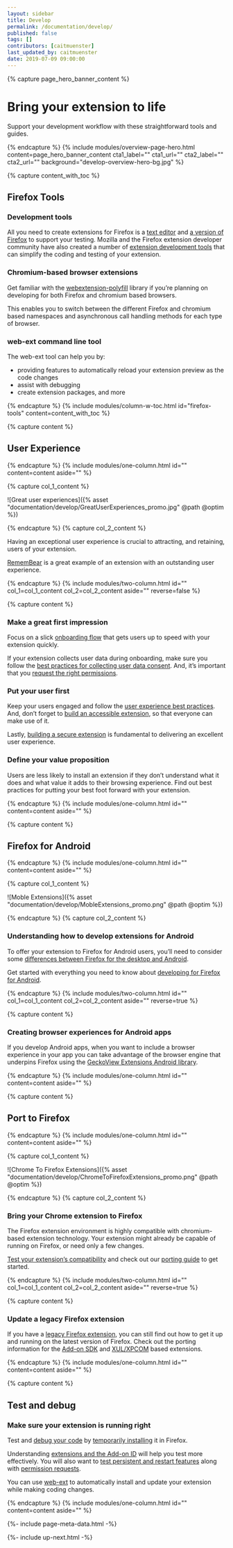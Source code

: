 ```yaml
---
layout: sidebar
title: Develop
permalink: /documentation/develop/
published: false
tags: []
contributors: [caitmuenster]
last_updated_by: caitmuenster
date: 2019-07-09 09:00:00
---
```


<!-- Overview Page Hero Banner -->

{% capture page_hero_banner_content %}

# Bring your extension to life

Support your development workflow with these straightforward tools and guides.

{% endcapture %}
{% include modules/overview-page-hero.html
	content=page_hero_banner_content
	cta1_label=""
	cta1_url=""
	cta2_label=""
	cta2_url=""
	background="develop-overview-hero-bg.jpg"
%}

<!-- END: Overview Page Hero Banner -->

<!-- Content with Table of Contents Module -->

{% capture content_with_toc %}

## Firefox Tools

### Development tools

All you need to create extensions for Firefox is a [text editor](https://developer.mozilla.org/en-US/docs/Learn/Common_questions/Available_text_editors) and [a version of Firefox](/documentation/develop/choosing-a-firefox-version-for-extension-development/) to support your testing. Mozilla and the Firefox extension developer community have also created a number of [extension development tools](/documentation/develop/browser-extension-development-tools/) that can simplify the coding and testing of your extension.

### Chromium-based browser extensions

Get familiar with the [webextension-polyfill](https://github.com/mozilla/webextension-polyfill) library if you’re planning on developing for both Firefox and chromium based browsers.

This enables you to switch between the different Firefox and chromium based namespaces and asynchronous call handling methods for each type of browser.

### web-ext command line tool

The web-ext tool can help you by:

- providing features to automatically reload your extension preview as the code changes
- assist with debugging
- create extension packages, and more

{% endcapture %}
{% include modules/column-w-toc.html
	id="firefox-tools"
	content=content_with_toc
%}

<!-- END: Content with Table of Contents -->

<!-- Page section container -->

<section id="user-experience" class="page-section-container">

<!-- Single Column Body Module -->

{% capture content %}

## User Experience

{% endcapture %}
{% include modules/one-column.html
	id=""
	content=content
	aside=""
%}

<!-- END: Single Column Body Module -->

<!-- Two Column Body Module -->

{% capture col_1_content %}

![Great user experiences]({% asset "documentation/develop/GreatUserExperiences_promo.jpg" @path @optim %})

{% endcapture %}
{% capture col_2_content %}

Having an exceptional user experience is crucial to attracting, and retaining, users of your extension.

[RememBear](https://addons.mozilla.org/firefox/addon/remembear-app/) is a great example of an extension with an outstanding user experience.

{% endcapture %}
{% include modules/two-column.html
	id=""
	col_1=col_1_content
	col_2=col_2_content
	aside=""
	reverse=false
%}

<!-- END: Two Column Body Module -->

<!-- Single Column Body Module -->

{% capture content %}

### Make a great first impression

Focus on a slick [onboarding flow](documentation/develop/onboard-upboard-offboard-users/) that gets users up to speed with your extension quickly.

If your extension collects user data during onboarding, make sure you follow the [best practices for collecting user data consent](/documentation/develop/best-practices-for-collecting-user-data-consents/). And, it’s important that you [request the right permissions](/documentation/develop/request-the-right-permissions/).

### Put your user first

Keep your users engaged and follow the [user experience best practices](/documentation/develop/user-experience-best-practices/). And, don’t forget to [build an accessible extension](/documentation/develop/build-an-accessible-extension/), so that everyone can make use of it.

Lastly, [building a secure extension](/documentation/develop/build-a-secure-extension/) is fundamental to delivering an excellent user experience.

### Define your value proposition

Users are less likely to install an extension if they don’t understand what it does and what value it adds to their browsing experience.
Find out best practices for putting your best foot forward with your extension.

{% endcapture %}
{% include modules/one-column.html
	id=""
	content=content
	aside=""
%}

<!-- END: Single Column Body Module -->

</section>

<!-- END: Page section container -->

<!-- Page section container -->

<section id="firefox-for-android" class="page-section-container">

<!-- Single Column Body Module -->

{% capture content %}

## Firefox for Android

{% endcapture %}
{% include modules/one-column.html
	id=""
	content=content
	aside=""
%}

<!-- END: Single Column Body Module -->

<!-- Two Column Body Module -->

{% capture col_1_content %}

![Moble Extensions]({% asset "documentation/develop/MobleExtensions_promo.png" @path @optim %})

{% endcapture %}
{% capture col_2_content %}

### Understanding how to develop extensions for Android

To offer your extension to Firefox for Android users, you’ll need to consider some [differences between Firefox for the desktop and Android](/documentation/develop/differences-between-desktop-and-android-extensions/).

Get started with everything you need to know about [developing for Firefox for Android](/documentation/develop/developing-extensions-for-firefox-for-android/).

{% endcapture %}
{% include modules/two-column.html
	id=""
	col_1=col_1_content
	col_2=col_2_content
	aside=""
	reverse=true
%}

<!-- END: Two Column Body Module -->

<!-- Single Column Body Module -->

{% capture content %}

### Creating browser experiences for Android apps

If you develop Android apps, when you want to include a browser experience in your app you can take advantage of the browser engine that underpins Firefox using the [GeckoView Extensions Android library](https://github.com/mozilla/geckoview).

{% endcapture %}
{% include modules/one-column.html
	id=""
	content=content
	aside=""
%}

<!-- END: Single Column Body Module -->

</section>

<!-- END: Page section container -->

<!-- Page section container -->

<section id="port-to-firefox" class="page-section-container">

<!-- Single Column Body Module -->

{% capture content %}

## Port to Firefox

{% endcapture %}
{% include modules/one-column.html
	id=""
	content=content
	aside=""
%}

<!-- END: Single Column Body Module -->

<!-- Two Column Body Module -->

{% capture col_1_content %}

![Chrome To Firefox Extensions]({% asset "documentation/develop/ChromeToFirefoxExtensions_promo.png" @path @optim %})

{% endcapture %}
{% capture col_2_content %}

### Bring your Chrome extension to Firefox

The Firefox extension environment is highly compatible with chromium-based extension technology. Your extension might already be capable of running on Firefox, or need only a few changes.

[Test your extension’s compatibility](https://www.extensiontest.com/) and check out our [porting guide](/documentation/develop/developing-extensions-for-firefox-for-android/) to get started.

{% endcapture %}
{% include modules/two-column.html
	id=""
	col_1=col_1_content
	col_2=col_2_content
	aside=""
	reverse=true
%}

<!-- END: Two Column Body Module -->

<!-- Single Column Body Module -->

{% capture content %}

### Update a legacy Firefox extension

If you have a [legacy Firefox extension](/documentation/develop/porting-a-legacy-firefox-extension/), you can still find out how to get it up and running on the latest version of Firefox. Check out the porting information for the [Add-on SDK](/documentation/develop/comparison-with-the-add-on-sdk/) and [XUL/XPCOM](/documentation/develop/comparison-with-xul-xpcom-extensions/) based extensions.

{% endcapture %}
{% include modules/one-column.html
	id=""
	content=content
	aside=""
%}

<!-- END: Single Column Body Module -->

</section>

<!-- END: Page section container -->

<!-- Page section container -->

<section id="test-and-debug" class="page-section-container">

<!-- Single Column Body Module -->

{% capture content %}

## Test and debug

### Make sure your extension is running right

Test and [debug your code](/documentation/develop/debugging/) by [temporarily installing](/documentation/develop/temporary-installation-in-firefox/) it in Firefox.

Understanding [extensions and the Add-on ID](https://developer.mozilla.org/en-US/docs/Mozilla/Add-ons/WebExtensions/WebExtensions_and_the_Add-on_ID) will help you test more effectively. You will also want to [test persistent and restart features](/documentation/develop/testing-persistent-and-restart-features/) along with [permission requests](documentation/develop/test-permission-requests/).

You can use [web-ext](/documentation/develop/getting-started-with-web-ext/) to automatically install and update your extension while making coding changes.

{% endcapture %}
{% include modules/one-column.html
	id=""
	content=content
	aside=""
%}

<!-- END: Single Column Body Module -->

</section>

<!-- END: Page section container -->

<!-- Meta Data -->

{%- include page-meta-data.html -%}

<!-- END: Meta Data -->

<!-- Up Next -->

{%- include up-next.html -%}

<!-- END: Up Next -->
